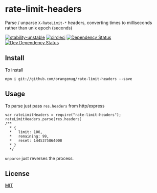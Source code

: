 # rate-limit-headers
Parse / unparse `X-RateLimit-*` headers, converting times to milliseconds rather than unix epoch (seconds)

[![stability-unstable](https://img.shields.io/badge/stability-unstable-yellow.svg)][stability]
[![circleci](https://circleci.com/gh/orangemug/speedcam.png?style=shield)][circleci]
[![Dependency Status](https://david-dm.org/orangemug/speedcam.svg)][dm-prod]
[![Dev Dependency Status](https://david-dm.org/orangemug/speedcam/dev-status.svg)][dm-dev]

[stability]: https://github.com/orangemug/stability-badges#unstable
[circleci]:  https://circleci.com/gh/orangemug/speedcam
[dm-prod]:   https://david-dm.org/orangemug/speedcam
[dm-dev]:    https://david-dm.org/orangemug/speedcam#info=devDependencies


## Install
To install

    npm i git://github.com/orangemug/rate-limit-headers --save


## Usage
To parse just pass `res.headers` from http/express

    var rateLimitHeaders = require("rate-limit-headers");
    rateLimitHeaders.parse(res.headers)
    /**
      * {
      *   limit: 100,
      *   remaining: 99,
      *   reset: 1445375864000
      * }
      */

`unparse` just reverses the process.


## License
[MIT](LICENSE)
